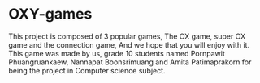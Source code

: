 # OXY-games
This project is composed of 3 popular games, The OX game, super OX game and the connection game, And we hope that you will enjoy with it. This game was made by us, grade 10 students named Pornpawit Phuangruankaew, Nannapat Boonsrimuang and Amita Patimaprakorn for being the project in Computer science subject.

